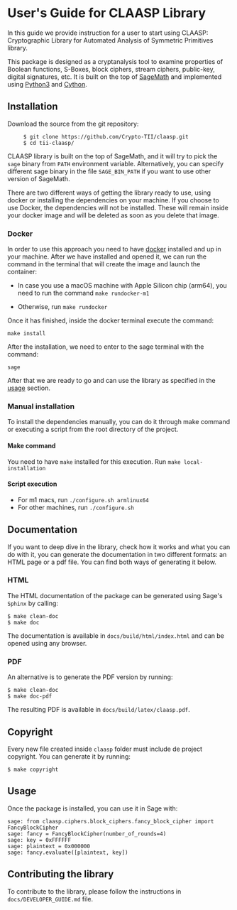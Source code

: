 # User's Guide for CLAASP Library

In this guide we provide instruction for a user to start using CLAASP: Cryptographic Library for Automated Analysis of 
Symmetric Primitives library.

This package is designed as a cryptanalysis tool to examine properties of Boolean functions, S-Boxes, block ciphers,
stream ciphers, public-key, digital signatures, etc. It is built on the top of [SageMath](http://www.sagemath.org) and
implemented using [Python3](https://www.python.org/) and [Cython](https://www.cython.org).

## Installation

Download the source from the git repository:

```
     $ git clone https://github.com/Crypto-TII/claasp.git
     $ cd tii-claasp/
```

CLAASP library is built on the top of SageMath, and it will try to pick the `sage` binary from `PATH`
environment variable. Alternatively, you can specify different sage binary in the file `SAGE_BIN_PATH` 
if you want to use other version of SageMath.

There are two different ways of getting the library ready to use, using docker or installing the dependencies on your 
machine. If you choose to use Docker, the dependencies will not be installed. These will remain inside your docker 
image and will be deleted as soon as you delete that image.

### Docker

In order to use this approach you need to have [docker](https://www.docker.com/) installed and up in your machine.
After we have installed and opened it, we can run the command in the terminal that will create the image and launch 
the container:

- In case you use a macOS machine with Apple Silicon chip (arm64), you need to run the command
   ```make rundocker-m1```

- Otherwise, run ```make rundocker```

Once it has finished, inside the docker terminal execute the command:
    
   ```make install```

After the installation, we need to enter to the sage terminal with the command:

   ```sage```

After that we are ready to go and can use the library as specified in the [usage](#usage) section.

### Manual installation
To install the dependencies manually, you can do it through make command or executing a script from the 
root directory of the project.

#### Make command
You need to have `make` installed for this execution. Run ```make local-installation```

#### Script execution
- For m1 macs, run ```./configure.sh armlinux64```
- For other machines, run ```./configure.sh```

## Documentation

If you want to deep dive in the library, check how it works and what you can do with it, you can generate the 
documentation in two different formats: an HTML page or a pdf file. You can find both ways of generating it below.

### HTML

The HTML documentation of the package can be generated using Sage's ``Sphinx`` by calling:

    $ make clean-doc
    $ make doc

The documentation is available in `docs/build/html/index.html` and can be opened using any browser. 

### PDF

An alternative is to generate the PDF version by running:

    $ make clean-doc
    $ make doc-pdf
    
The resulting PDF is available in `docs/build/latex/claasp.pdf`.

## Copyright

Every new file created inside `claasp` folder must include de project copyright.
You can generate it by running:

    $ make copyright

## Usage

Once the package is installed, you can use it in Sage with:

    sage: from claasp.ciphers.block_ciphers.fancy_block_cipher import FancyBlockCipher
    sage: fancy = FancyBlockCipher(number_of_rounds=4)
    sage: key = 0xFFFFFF
    sage: plaintext = 0x000000
    sage: fancy.evaluate([plaintext, key])

## Contributing the library

To contribute to the library, please follow the instructions in `docs/DEVELOPER_GUIDE.md` file.
